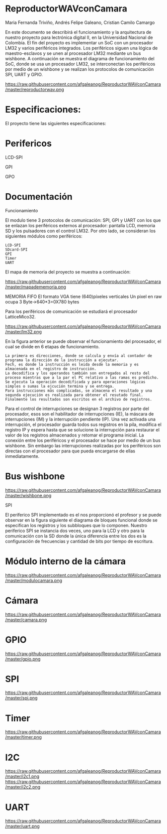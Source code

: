 # ReproductorWAVconCamara

Maria Fernanda Triviño, Andrés Felipe Galeano, Cristian Camilo Camargo

En este documento se describirá el funcionamiento y la arquitectura de nuestro proyecto para lectrónica digital II, en la Universidad Nacional de Colombia. El fin del proyecto es implementar un SoC con un procesador LM32 y varios periféricos integrados. Los periféricos siguen una lógica de maestro-esclavos y se unen al procesador LM32 mediante un bus wishbone.
A continuación se muestra el diagrama de funcionamiento del SoC, donde se usa un procesador LM32, se interconectan los periféricos por medio de un wishbone y se realizan los protocolos de comunicación SPI, UART y GPIO.

https://raw.githubusercontent.com/afgaleanog/ReproductorWAVconCamara/master/reproductorwav.png

# Especificaciones:

El proyecto tiene las siguientes especificaciones:



# Perifericos
LCD-SPI

GPI

GPO


# Documentación

Funcionamiento

El modulo tiene 3 protocolos de comunicación: SPI, GPI y UART con los que se enlazan los periféricos externos al procesador: pantalla LCD, memoria SD y los pulsadores con el control LM32. Por otro lado, se consideran los siguientes módulos como periféricos:

    LCD-SPI
    SDcard-SPI
    GPI
    Timer
    UART

El mapa de memoria del proyecto se muestra a continuación:

https://raw.githubusercontent.com/afgaleanog/ReproductorWAVconCamara/master/mapadememoria.png


MEMORIA FIFO
El formato VGA tiene (640)píxeles verticales
Un pixel en raw ocupa 3 Byte->640*3=0X780 bytes

Para los periféricos de comunicación se estudiará el procesador LatticeMico32.

https://raw.githubusercontent.com/afgaleanog/ReproductorWAVconCamara/master/lm32.png

En la figura anterior se puede observar el funcionamiento del procesador, el cual se divide en 6 etapas de funcionamiento.

    La primera es direcciones, donde se calcula y envía al contador de programa la dirección de la instrucción a ejecutar.
    Fech, es donde la instrucción es leida desde la memoria y es almacenada en el registro de instrucción.
    La decodifica y los operandos también son entregados al resto del proceso mientras que a la par el PC relativo a las ramas es predicho.
    Se ejecuta la operación decodificada y para operaciones lógicas simples o sumas la ejcución termina y se entrega.
    Para instrucciones más complicadas, se almacena el resultado y una segunda ejecución es realizada para obtener el resutado final.
    Finalmente los resultados son escritos en el archivo de registros.

Para el control de interrupciones se designan 3 registros por parte del procesador, esos son el habilitador de interrupciones (IE), la máscara de interrupciones (IM) y la interrupción pendiente (IP). Una vez activada una interrupción, el procesador guarda todos sus registros en la pila, modifica el registro IP y espera hasta que se solucione la interrupción para restaurar el valor de los registros almacenados y retomar el programa inicial. La conexión entre los periféricos y el procesador se hace por medio de un bus wishbone. Sin embargo las interrupciones realizadas por los periféricos son directas con el procesador para que pueda encargarse de ellas inmediatamente.


# Bus wishbone

https://raw.githubusercontent.com/afgaleanog/ReproductorWAVconCamara/master/wishbone.png

SPI

El periferico SPI implementado es el nos proporcionó el profesor y se puede observar en la figura siguiente el diagrama de bloques funcional donde se especifican los registros y los subbloques que lo componen. Nuestro periferico SPI se instancia dos veces, uno para la LCD y otro para la comunicación con la SD donde la única diferencia entre los dos es la configuración de frecuencias y cantidad de bits por tiempo de escritura.


# Módulo interno de la cámara

https://raw.githubusercontent.com/afgaleanog/ReproductorWAVconCamara/master/modulocamara.png

# Cámara

https://raw.githubusercontent.com/afgaleanog/ReproductorWAVconCamara/master/camara.png

# GPIO

https://raw.githubusercontent.com/afgaleanog/ReproductorWAVconCamara/master/gpio.png

# SPI

https://raw.githubusercontent.com/afgaleanog/ReproductorWAVconCamara/master/spi.png

# Timer

https://raw.githubusercontent.com/afgaleanog/ReproductorWAVconCamara/master/timer.png

# I2C

https://raw.githubusercontent.com/afgaleanog/ReproductorWAVconCamara/master/i2c1.png
https://raw.githubusercontent.com/afgaleanog/ReproductorWAVconCamara/master/i2c2.png



# UART

https://raw.githubusercontent.com/afgaleanog/ReproductorWAVconCamara/master/uart.png






